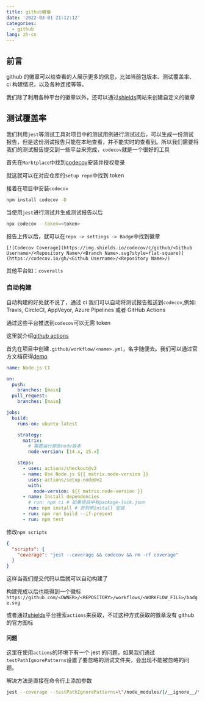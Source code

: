 ```yaml
---
title: github徽章
date: '2022-03-01 21:12:12'
categories:
  - github
lang: zh-cn
---
```


## 前言

github 的徽章可以给查看的人展示更多的信息，比如当前包版本、测试覆盖率、ci 构建情况，以及各种连接等等。

我们除了利用各种平台的徽章以外，还可以通过[shields](https://shields.io/)网站来创建自定义的徽章

## 测试覆盖率

我们利用`jest`等测试工具对项目中的测试用例进行测试过后，可以生成一份测试报告，但是这份测试报告只能在本地查看，并不能实时的查看到。所以我们需要将我们的测试报告提交到一些平台来完成，`codecov`就是一个很好的工具

首先在`Marktplace`中找到[codecov](https://github.com/marketplace/codecov)安装并授权登录

<!-- more -->

就这就可以在对应仓库的`setup repo`中找到 token

接着在项目中安装`codecov`

```bash
npm install codecov -D
```

当使用`jest`进行测试并生成测试报告以后

```bash
npx codecov --token=<token>
```

报告上传以后，就可以在`repo -> settings -> Badge`中找到徽章

```
[![Codecov Coverage](https://img.shields.io/codecov/c/github/<Github Username>/<Repository Name>/<Branch Name>.svg?style=flat-square)](https://codecov.io/gh/<Github Username>/<Repository Name>/)
```

其他平台如：`coveralls`

### 自动构建

自动构建的好处就不说了，通过 ci 我们可以自动将测试报告推送到`codecov`,例如: Travis, CircleCI, AppVeyor, Azure Pipelines 或者 GitHub Actions

通过这些平台推送到`codecov`可以无需 token

这里就介绍[github actions](https://docs.github.com/cn/actions)

首先在项目中创建`.github/workflow/<name>.yml`，名字随便去。我们可以通过官方文档获得[demo](https://docs.github.com/cn/actions/automating-builds-and-tests/building-and-testing-nodejs-or-python)

```yaml
name: Node.js CI

on:
  push:
    branches: [main]
  pull_request:
    branches: [main]

jobs:
  build:
    runs-on: ubuntu-latest

    strategy:
      matrix:
        # 需要运行那些node版本
        node-version: [14.x, 15.x]

    steps:
      - uses: actions/checkout@v2
      - name: Use Node.js ${{ matrix.node-version }}
        uses: actions/setup-node@v2
        with:
          node-version: ${{ matrix.node-version }}
      - name: Install dependencies
        # run: npm ci # 如果项目中有package-lock.json
        run: npm install # 否则用install 安装
      - run: npm run build --if-present
      - run: npm test
```

修改`npm scripts`

```json
{
  "scripts": {
    "coverage": "jest --coverage && codecov && rm -rf coverage"
  }
}
```

这样当我们提交代码以后就可以自动构建了

构建完成以后也能得到一个徽标`https://github.com/<OWNER>/<REPOSITORY>/workflows/<WORKFLOW_FILE>/badge.svg`

或者通过[shields](https://shields.io/)平台搜索`actions`来获取，不过这种方式获取的徽章没有 github 的官方图标

#### 问题

这里在使用`actions`的环境下有一个 jest 的问题，如果我们通过`testPathIgnorePatterns`设置了要忽略的测试文件夹，会出现不能被忽略的问题。

解决方法是直接在命令行上添加参数

```bash
jest --coverage --testPathIgnorePatterns=\"/node_modules/|/__ignore__/\"
```
